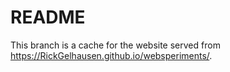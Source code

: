 # README
This branch is a cache for the website served from https://RickGelhausen.github.io/websperiments/.

